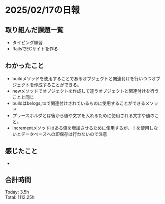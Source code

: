 # 2025/02/17の日報
## 取り組んだ課題一覧
* タイピング練習
*  RailsでECサイトを作る
## わかったこと
*  buildメソッドを使用することであるオブジェクトと関連付けを行いつつオブジェクトを作成することができる。
  * newメソッドでオブジェクトを作成して違うオブジェクトと関連付けを行うことと同じ
  * buildはbelogs_toで関連付けされているものに使用することができるメソッド
*  プレースホルダとは後から値や文字を入れるために使用される文字や値のこと。
* incrementメソッドはある値を増加させるために使用するが、！を使用しないとデータベースへの即保存は行わないので注意
## 感じたこと
* 
## 合計時間 
Today: 3.5h<br>
Total: 1112.25h
